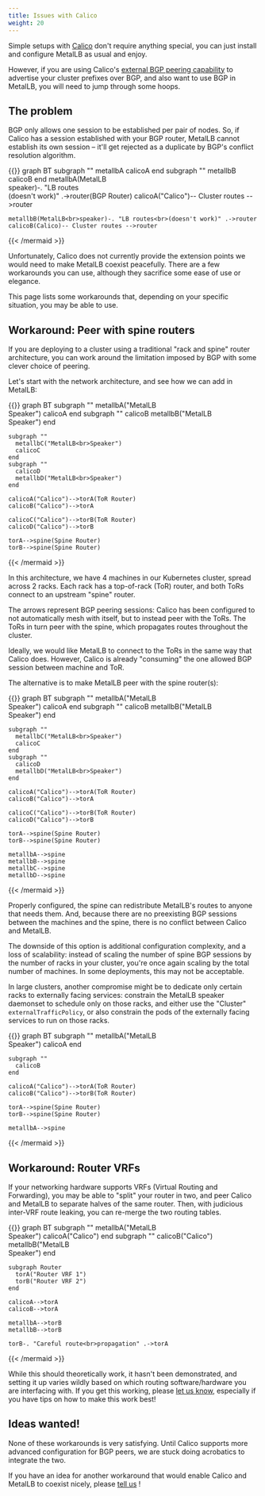 ```yaml
---
title: Issues with Calico
weight: 20
---
```


Simple setups with [Calico](https://docs.projectcalico.org/) don't
require anything special, you can just install and configure MetalLB
as usual and enjoy.

However, if you are using
Calico's
[external BGP peering capability](https://docs.projectcalico.org/v3.0/usage/configuration/bgp) to
advertise your cluster prefixes over BGP, and also want to use BGP in
MetalLB, you will need to jump through some hoops.

## The problem

BGP only allows one session to be established per pair of nodes. So,
if Calico has a session established with your BGP router, MetalLB
cannot establish its own session – it'll get rejected as a duplicate
by BGP's conflict resolution algorithm.

{{<mermaid align="center">}}
graph BT
    subgraph ""
      metallbA
      calicoA
    end
    subgraph ""
      metallbB
      calicoB
    end
    metallbA(MetalLB<br>speaker)-. "LB routes<br>(doesn't work)" .->router(BGP Router)
    calicoA("Calico")-- Cluster routes -->router

    metallbB(MetalLB<br>speaker)-. "LB routes<br>(doesn't work)" .->router
    calicoB(Calico)-- Cluster routes -->router
{{< /mermaid >}}

Unfortunately, Calico does not currently provide the extension points
we would need to make MetalLB coexist peacefully. There are a few
workarounds you can use, although they sacrifice some ease of use or
elegance.

This page lists some workarounds that, depending on your specific
situation, you may be able to use.

## Workaround: Peer with spine routers

If you are deploying to a cluster using a traditional "rack and spine"
router architecture, you can work around the limitation imposed by BGP
with some clever choice of peering.

Let's start with the network architecture, and see how we can add in
MetalLB:

{{<mermaid align="center">}}
graph BT
    subgraph ""
      metallbA("MetalLB<br>Speaker")
      calicoA
    end
    subgraph ""
      calicoB
      metallbB("MetalLB<br>Speaker")
    end

    subgraph ""
      metallbC("MetalLB<br>Speaker")
      calicoC
    end
    subgraph ""
      calicoD
      metallbD("MetalLB<br>Speaker")
    end

    calicoA("Calico")-->torA(ToR Router)
    calicoB("Calico")-->torA

    calicoC("Calico")-->torB(ToR Router)
    calicoD("Calico")-->torB
    
    torA-->spine(Spine Router)
    torB-->spine(Spine Router)
{{< /mermaid >}}

In this architecture, we have 4 machines in our Kubernetes cluster,
spread across 2 racks. Each rack has a top-of-rack (ToR) router, and
both ToRs connect to an upstream "spine" router.

The arrows represent BGP peering sessions: Calico has been configured
to not automatically mesh with itself, but to instead peer with the
ToRs. The ToRs in turn peer with the spine, which propagates routes
throughout the cluster.

Ideally, we would like MetalLB to connect to the ToRs in the same way
that Calico does. However, Calico is already "consuming" the one
allowed BGP session between machine and ToR.

The alternative is to make MetalLB peer with the spine router(s):

{{<mermaid align="center">}}
graph BT
    subgraph ""
      metallbA("MetalLB<br>Speaker")
      calicoA
    end
    subgraph ""
      calicoB
      metallbB("MetalLB<br>Speaker")
    end

    subgraph ""
      metallbC("MetalLB<br>Speaker")
      calicoC
    end
    subgraph ""
      calicoD
      metallbD("MetalLB<br>Speaker")
    end

    calicoA("Calico")-->torA(ToR Router)
    calicoB("Calico")-->torA

    calicoC("Calico")-->torB(ToR Router)
    calicoD("Calico")-->torB
    
    torA-->spine(Spine Router)
    torB-->spine(Spine Router)
    
    metallbA-->spine
    metallbB-->spine
    metallbC-->spine
    metallbD-->spine
{{< /mermaid >}}

Properly configured, the spine can redistribute MetalLB's routes to
anyone that needs them. And, because there are no preexisting BGP
sessions between the machines and the spine, there is no conflict
between Calico and MetalLB.

The downside of this option is additional configuration complexity,
and a loss of scalability: instead of scaling the number of spine BGP
sessions by the number of racks in your cluster, you're once again
scaling by the total number of machines. In some deployments, this may
not be acceptable.

In large clusters, another compromise might be to dedicate only
certain racks to externally facing services: constrain the MetalLB
speaker daemonset to schedule only on those racks, and either use the
"Cluster" `externalTrafficPolicy`, or also constrain the pods of the
externally facing services to run on those racks.

{{<mermaid align="center">}}
graph BT
    subgraph ""
      metallbA("MetalLB<br>Speaker")
      calicoA
    end

    subgraph ""
      calicoB
    end

    calicoA("Calico")-->torA(ToR Router)
    calicoB("Calico")-->torB(ToR Router)

    torA-->spine(Spine Router)
    torB-->spine(Spine Router)
    
    metallbA-->spine
{{< /mermaid >}}

## Workaround: Router VRFs

If your networking hardware supports VRFs (Virtual Routing and
Forwarding), you may be able to "split" your router in two, and peer
Calico and MetalLB to separate halves of the same router. Then, with
judicious inter-VRF route leaking, you can re-merge the two routing
tables.

{{<mermaid align="center">}}
graph BT
    subgraph ""
      metallbA("MetalLB<br>Speaker")
      calicoA("Calico")
    end
    subgraph ""
      calicoB("Calico")
      metallbB("MetalLB<br>Speaker")
    end

    subgraph Router
      torA("Router VRF 1")
      torB("Router VRF 2")
    end

    calicoA-->torA
    calicoB-->torA

    metallbA-->torB
    metallbB-->torB
    
    torB-. "Careful route<br>propagation" .->torA
{{< /mermaid >}}

While this should theoretically work, it hasn't been demonstrated, and
setting it up varies wildly based on which routing software/hardware
you are interfacing with. If you get this working,
please [let us know](https://github.com/google/metallb/issues/new),
especially if you have tips on how to make this work best!

## Ideas wanted!

None of these workarounds is very satisfying. Until Calico supports
more advanced configuration for BGP peers, we are stuck doing
acrobatics to integrate the two.

If you have an idea for another workaround that would enable Calico
and MetalLB to coexist nicely,
please [tell us](https://github.com/google/metallb/issues/new) !
